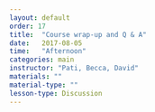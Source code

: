 ```yaml
---
layout: default
order: 17
title:  "Course wrap-up and Q & A"
date:   2017-08-05
time:   "Afternoon"
categories: main
instructor: "Pati, Becca, David"
materials: ""
material-type: ""
lesson-type: Discussion
---
```




